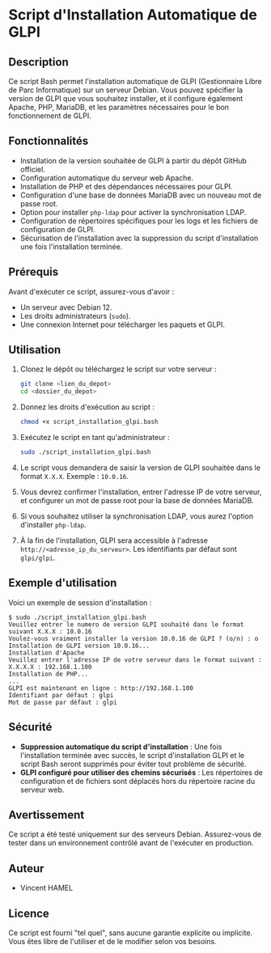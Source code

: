 # Script d'Installation Automatique de GLPI

## Description

Ce script Bash permet l'installation automatique de GLPI (Gestionnaire Libre de Parc Informatique) sur un serveur Debian. Vous pouvez spécifier la version de GLPI que vous souhaitez installer, et il configure également Apache, PHP, MariaDB, et les paramètres nécessaires pour le bon fonctionnement de GLPI.

## Fonctionnalités

- Installation de la version souhaitée de GLPI à partir du dépôt GitHub officiel.
- Configuration automatique du serveur web Apache.
- Installation de PHP et des dépendances nécessaires pour GLPI.
- Configuration d'une base de données MariaDB avec un nouveau mot de passe root.
- Option pour installer `php-ldap` pour activer la synchronisation LDAP.
- Configuration de répertoires spécifiques pour les logs et les fichiers de configuration de GLPI.
- Sécurisation de l'installation avec la suppression du script d'installation une fois l'installation terminée.

## Prérequis

Avant d'exécuter ce script, assurez-vous d'avoir :

- Un serveur avec Debian 12.
- Les droits administrateurs (`sudo`).
- Une connexion Internet pour télécharger les paquets et GLPI.

## Utilisation

1. Clonez le dépôt ou téléchargez le script sur votre serveur :
   ```bash
   git clone <lien_du_depot>
   cd <dossier_du_depot>

2. Donnez les droits d'exécution au script :
   ```bash
   chmod +x script_installation_glpi.bash
   ```

3. Exécutez le script en tant qu'administrateur :
   ```bash
   sudo ./script_installation_glpi.bash
   ```

4. Le script vous demandera de saisir la version de GLPI souhaitée dans le format `X.X.X`. Exemple : `10.0.16`.

5. Vous devrez confirmer l'installation, entrer l'adresse IP de votre serveur, et configurer un mot de passe root pour la base de données MariaDB.

6. Si vous souhaitez utiliser la synchronisation LDAP, vous aurez l'option d'installer `php-ldap`.

7. À la fin de l'installation, GLPI sera accessible à l'adresse `http://<adresse_ip_du_serveur>`. Les identifiants par défaut sont `glpi/glpi`.

## Exemple d'utilisation

Voici un exemple de session d'installation :

```
$ sudo ./script_installation_glpi.bash
Veuillez entrer le numero de version GLPI souhaité dans le format suivant X.X.X : 10.0.16
Voulez-vous vraiment installer la version 10.0.16 de GLPI ? (o/n) : o
Installation de GLPI version 10.0.16...
Installation d'Apache
Veuillez entrer l'adresse IP de votre serveur dans le format suivant : X.X.X.X : 192.168.1.100
Installation de PHP...
...
GLPI est maintenant en ligne : http://192.168.1.100
Identifiant par défaut : glpi
Mot de passe par défaut : glpi
```

## Sécurité

- **Suppression automatique du script d'installation** : Une fois l'installation terminée avec succès, le script d'installation GLPI et le script Bash seront supprimés pour éviter tout problème de sécurité.
- **GLPI configuré pour utiliser des chemins sécurisés** : Les répertoires de configuration et de fichiers sont déplacés hors du répertoire racine du serveur web.

## Avertissement

Ce script a été testé uniquement sur des serveurs Debian. Assurez-vous de tester dans un environnement contrôlé avant de l'exécuter en production.

## Auteur

- Vincent HAMEL

## Licence

Ce script est fourni "tel quel", sans aucune garantie explicite ou implicite. Vous êtes libre de l'utiliser et de le modifier selon vos besoins.